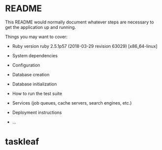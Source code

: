 # README

This README would normally document whatever steps are necessary to get the
application up and running.

Things you may want to cover:

* Ruby version
    ruby 2.5.1p57 (2018-03-29 revision 63029) [x86_64-linux]
* System dependencies

* Configuration

* Database creation

* Database initialization

* How to run the test suite

* Services (job queues, cache servers, search engines, etc.)

* Deployment instructions

* ...
# taskleaf
